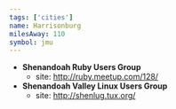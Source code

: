 ```yaml
---
tags: ['cities']
name: Harrisonburg 
milesAway: 110
symbol: jmu
---
```

* **Shenandoah Ruby Users Group**
  * site: <http://ruby.meetup.com/128/>
* **Shenandoah Valley Linux Users Group**
  * site: <http://shenlug.tux.org/>
